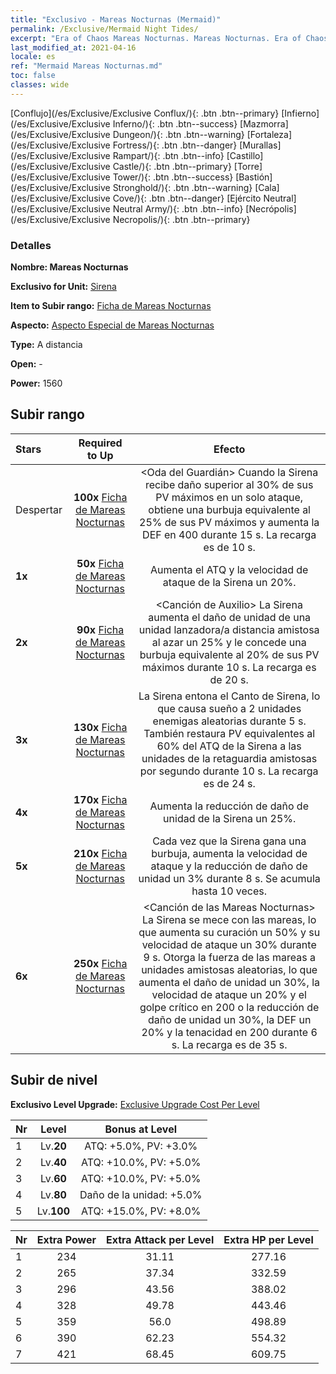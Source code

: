```yaml
---
title: "Exclusivo - Mareas Nocturnas (Mermaid)"
permalink: /Exclusive/Mermaid Night Tides/
excerpt: "Era of Chaos Mareas Nocturnas. Mareas Nocturnas. Era of Chaos Exclusivo Mareas Nocturnas. Sirena Exclusivo."
last_modified_at: 2021-04-16
locale: es
ref: "Mermaid Mareas Nocturnas.md"
toc: false
classes: wide
---
```

 [Conflujo](/es/Exclusive/Exclusive Conflux/){: .btn .btn--primary} [Infierno](/es/Exclusive/Exclusive Inferno/){: .btn .btn--success} [Mazmorra](/es/Exclusive/Exclusive Dungeon/){: .btn .btn--warning} [Fortaleza](/es/Exclusive/Exclusive Fortress/){: .btn .btn--danger} [Murallas](/es/Exclusive/Exclusive Rampart/){: .btn .btn--info} [Castillo](/es/Exclusive/Exclusive Castle/){: .btn .btn--primary} [Torre](/es/Exclusive/Exclusive Tower/){: .btn .btn--success} [Bastión](/es/Exclusive/Exclusive Stronghold/){: .btn .btn--warning} [Cala](/es/Exclusive/Exclusive Cove/){: .btn .btn--danger} [Ejército Neutral](/es/Exclusive/Exclusive Neutral Army/){: .btn .btn--info} [Necrópolis](/es/Exclusive/Exclusive Necropolis/){: .btn .btn--primary} 

### Detalles
 **Nombre: Mareas Nocturnas** 

 **Exclusivo for Unit:** [Sirena](/es/units/Mermaid/) 

 **Item to Subir rango:** [Ficha de Mareas Nocturnas](/es/Items/con_1004/)

 **Aspecto:** [Aspecto Especial de Mareas Nocturnas](/es/Items/con_672/)

 **Type:** A distancia

 **Open:** -

 **Power:** 1560

## Subir rango

  |     Stars    |  Required to Up | Efecto |
  |:-------------|:---------------:|:---------------:|
  |  Despertar  | **100x** [Ficha de Mareas Nocturnas](/es/Items/con_1004/) | <Oda del Guardián> Cuando la Sirena recibe daño superior al 30% de sus PV máximos en un solo ataque, obtiene una burbuja equivalente al 25% de sus PV máximos y aumenta la DEF en 400 durante 15 s. La recarga es de 10 s. |
  | **1x** <i class="fas fa-star"/> | **50x** [Ficha de Mareas Nocturnas](/es/Items/con_1004/) | Aumenta el ATQ y la velocidad de ataque de la Sirena un 20%. |
  | **2x** <i class="fas fa-star"/> | **90x** [Ficha de Mareas Nocturnas](/es/Items/con_1004/) | <Canción de Auxilio> La Sirena aumenta el daño de unidad de una unidad lanzadora/a distancia amistosa al azar un 25% y le concede una burbuja equivalente al 20% de sus PV máximos durante 10 s. La recarga es de 20 s. |
  | **3x** <i class="fas fa-star"/> | **130x** [Ficha de Mareas Nocturnas](/es/Items/con_1004/) | <Canto de Sirena> La Sirena entona el Canto de Sirena, lo que causa sueño a 2 unidades enemigas aleatorias durante 5 s. También restaura PV equivalentes al 60% del ATQ de la Sirena a las unidades de la retaguardia amistosas por segundo durante 10 s. La recarga es de 24 s. |
  | **4x** <i class="fas fa-star"/> | **170x** [Ficha de Mareas Nocturnas](/es/Items/con_1004/) | Aumenta la reducción de daño de unidad de la Sirena un 25%. |
  | **5x** <i class="fas fa-star"/> | **210x** [Ficha de Mareas Nocturnas](/es/Items/con_1004/) | Cada vez que la Sirena gana una burbuja, aumenta la velocidad de ataque y la reducción de daño de unidad un 3% durante 8 s. Se acumula hasta 10 veces. |
  | **6x** <i class="fas fa-star"/> | **250x** [Ficha de Mareas Nocturnas](/es/Items/con_1004/) | <Canción de las Mareas Nocturnas> La Sirena se mece con las mareas, lo que aumenta su curación un 50% y su velocidad de ataque un 30% durante 9 s. Otorga la fuerza de las mareas a unidades amistosas aleatorias, lo que aumenta el daño de unidad un 30%, la velocidad de ataque un 20% y el golpe crítico en 200 o la reducción de daño de unidad un 30%, la DEF un 20% y la tenacidad en 200 durante 6 s. La recarga es de 35 s. |


## Subir de nivel
 **Exclusivo Level Upgrade:** [Exclusive Upgrade Cost Per Level](/Exclusive/ExclusiveUpgradeCostPerLevel/)

  |  Nr  |   Level  | Bonus at Level |
  |:-----|:--------:|:--------------:|
  | 1 | Lv.**20** | ATQ: +5.0%, PV: +3.0% |
  | 2 | Lv.**40** | ATQ: +10.0%, PV: +5.0% |
  | 3 | Lv.**60** | ATQ: +10.0%, PV: +5.0% |
  | 4 | Lv.**80** | Daño de la unidad: +5.0% |
  | 5 | Lv.**100** | ATQ: +15.0%, PV: +8.0% |


  |  Nr  |  Extra Power | Extra Attack per Level | Extra HP per Level |
  |:-----|:--------:|:--------:|:--------:|
  | 1 | 234 | 31.11 | 277.16 |
  | 2 | 265 | 37.34 | 332.59 |
  | 3 | 296 | 43.56 | 388.02 |
  | 4 | 328 | 49.78 | 443.46 |
  | 5 | 359 | 56.0 | 498.89 |
  | 6 | 390 | 62.23 | 554.32 |
  | 7 | 421 | 68.45 | 609.75 |



